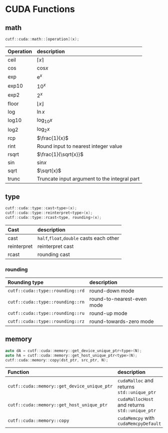 # CUDA Functions
## math
```cpp
cutf::cuda::math::[operation](x);
```
|Operation| description |
|:--------|:------------|
|ceil|$`\lceil x \rceil`$|
|cos|$`\mathrm{cos} x`$|
|exp|$`\mathrm{e}^{x}`$|
|exp10|$`10^x`$|
|exp2|$`2^x`$|
|floor|$`\lfloor x \rfloor`$|
|log|$`\ln x`$|
|log10|$`\log_{10} x`$|
|log2|$`\log_{2} x`$|
|rcp|$`\frac{1}{x}`$|
|rint|Round input to nearest integer value|
|rsqrt|$`\frac{1}{\sqrt{x}}`$|
|sin|$`\mathrm{sin} x `$|
|sqrt|$`\sqrt{x}`$|
|trunc|	Truncate input argument to the integral part|

## type
```cpp
cutf::cuda::type::cast<type>(x);
cutf::cuda::type::reinterpret<type>(x);
cutf::cuda::type::rcast<type, rounding>(x);
```

|Cast| description |
|:--------|:------------|
|cast|`half`,`float`,`double` casts each other|
|reinterpret|reinterpret cast|
|rcast|rounding cast|

### rounding
| Rounding type | description |
|:--------------|:------------|
|`cutf::cuda::type::rounding::rd`|round-down mode|
|`cutf::cuda::type::rounding::rn`|round-to-nearest-even mode|
|`cutf::cuda::type::rounding::ru`|round-up mode|
|`cutf::cuda::type::rounding::rz`|round-towards-zero mode|

## memory
```cpp
auto dA = cutf::cuda::memory::get_device_unique_ptr<type>(N);
auto hA = cutf::cuda::memory::get_host_unique_ptr<type>(N);
cutf::cuda::memory::copy(dst_ptr, src_ptr, N);
```

| Function | description |
|:--------------|:------------|
|`cutf::cuda::memory::get_device_unique_ptr`|`cudaMalloc` and returns `std::unique_ptr`|
|`cutf::cuda::memory::get_host_unique_ptr`|`cudaMallocHost` and returns `std::unique_ptr`|
|`cutf::cuda::memory::copy`|`cudaMemcpy` with `cudaMemcpyDefault`|
